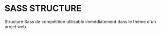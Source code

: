 # SASS STRUCTURE

Structure Sass de compétition utilisable immédiatement dans le thème d'un projet web.